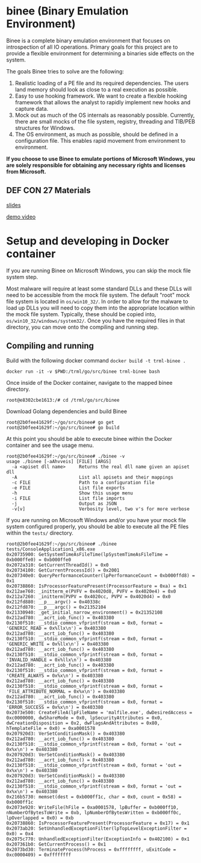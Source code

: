 # binee (Binary Emulation Environment)

Binee is a complete binary emulation environment that focuses on introspection
of all IO operations. Primary goals for this project are to provide a flexible
environment for determining a binaries side effects on the system.

The goals Binee tries to solve are the following:

1. Realistic loading of a PE file and its required dependencies. The users land
   memory should look as close to a real execution as possible.
2. Easy to use hooking framework. We want to create a flexible hooking
   framework that allows the analyst to rapidly implement new hooks and capture
   data.
3. Mock out as much of the OS internals as reasonably possible. Currently,
   there are small mocks of the file system, registry, threading and TIB/PEB
   structures for Windows.
4. The OS environment, as much as possible, should be defined in a
   configuration file. This enables rapid movement from environment to
   environment.

**If you choose to use Binee to emulate portions of Microsoft Windows, you are
solely responsible for obtaining any necessary rights and licenses from
Microsoft.**

## DEF CON 27 Materials

[slides](https://github.com/carbonblack/binee/blob/defcon27/Kyle%20Gwinnup%20-%20Next%20Generation%20Process%20Emulation%20with%20Binee.pdf)

[demo video](https://github.com/carbonblack/binee/blob/defcon27/Kyle%20Gwinnup%20-%20Next%20Generation%20Process%20Emulation%20with%20Binee%20Demo.mp4)

# Setup and developing in Docker container

If you are running Binee on Microsoft Windows, you can skip the mock file system step. 

Most malware will require at least some standard DLLs and these DLLs will need
to be accessible from the mock file system. The default "root" mock file system
is located in `os/win10_32/`. In order to allow for the malware to load up DLLs
you will need to copy them into the appropriate location within the mock file
system. Typically, these should be copied into,
`os/win10_32/windows/system32/`. Once you have the required files in that
directory, you can move onto the compiling and running step.

## Compiling and running

Build with the following docker command `docker build -t trml-binee .`

```
docker run -it -v $PWD:/trml/go/src/binee trml-binee bash
```

Once inside of the Docker container, navigate to the mapped binee directory.

```
root@e8302cbe1613:/# cd /trml/go/src/binee
```

Download Golang dependencies and build Binee

```
root@2b0fee41629f:~/go/src/binee# go get
root@2b0fee41629f:~/go/src/binee# go build
```

At this point you should be able to execute binee within the Docker container
and see the usage menu.

```
root@2b0fee41629f:~/go/src/binee# ./binee -v
usage ./binee [-aAhvveis] [FILE] [ARGS]
  -a <apiset dll name>     Returns the real dll name given an apiset dll
  -A                       List all apisets and their mappings
  -c FILE                  Path to a configuration file
  -e FILE                  List file exports
  -h                       Show this usage menu
  -i FILE                  List file imports
  -j                       Output as JSON
  -v[v]                    Verbosity level, two v's for more verbose
```

If you are running on Microsoft Windows and/or you have your mock file system
configured properly, you should be able to execute all the PE files within the
`tests/` directory.

```
root@2b0fee41629f:~/go/src/binee# ./binee tests/ConsoleApplication1_x86.exe
0x20735900: GetSystemTimeAsFileTime(lpSystemTimeAsFileTime = 0xb000ffe0) = 0xb000ffe0
0x2072a310: GetCurrentThreadId() = 0x0
0x20734100: GetCurrentProcessId() = 0x2001
0x207340e0: QueryPerformanceCounter(lpPerformanceCount = 0xb000ffd8) = 0x1
0x20738860: IsProcessorFeaturePresent(ProcessorFeature = 0xa) = 0x1
0x212ae760: _initterm_e(PVFV = 0x4020d8, PVFV = 0x4020e4) = 0x0
0x212a7260: _initterm(PVPV = 0x4020cc, PVPV = 0x4020d4) = 0x0
0x212fd880: __p___argv() = 0x40338c
0x212fd870: __p___argc() = 0x21352104
0x21330940: _get_initial_narrow_environment() = 0x21352108
0x212ad780: __acrt_iob_func() = 0x403380
0x2130f510: __stdio_common_vfprintf(stream = 0x0, format = 'GENERIC_READ = 0x%llx\n') = 0x403380
0x212ad780: __acrt_iob_func() = 0x403380
0x2130f510: __stdio_common_vfprintf(stream = 0x0, format = 'GENERIC_WRITE = 0x%llx\n') = 0x403380
0x212ad780: __acrt_iob_func() = 0x403380
0x2130f510: __stdio_common_vfprintf(stream = 0x0, format = 'INVALID_HANDLE = 0x%llx\n') = 0x403380
0x212ad780: __acrt_iob_func() = 0x403380
0x2130f510: __stdio_common_vfprintf(stream = 0x0, format = 'CREATE_ALWAYS = 0x%x\n') = 0x403380
0x212ad780: __acrt_iob_func() = 0x403380
0x2130f510: __stdio_common_vfprintf(stream = 0x0, format = 'FILE_ATTRIBUTE_NORMAL = 0x%x\n') = 0x403380
0x212ad780: __acrt_iob_func() = 0x403380
0x2130f510: __stdio_common_vfprintf(stream = 0x0, format = 'ERROR_SUCCESS = 0x%x\n') = 0x403380
0x2073e500: CreateFileA(lpFileName = 'malfile.exe', dwDesiredAccess = 0xc0000000, dwShareMode = 0x0, lpSecurityAttributes = 0x0, dwCreationDisposition = 0x2, dwFlagsAndAttributes = 0x80, hTemplateFile = 0x0) = 0xa0001578
0x207920d3: VerSetConditionMask() = 0x403380
0x212ad780: __acrt_iob_func() = 0x403380
0x2130f510: __stdio_common_vfprintf(stream = 0x0, format = 'out = 0x%x\n') = 0x403380
0x207920d3: VerSetConditionMask() = 0x403380
0x212ad780: __acrt_iob_func() = 0x403380
0x2130f510: __stdio_common_vfprintf(stream = 0x0, format = 'out = 0x%x\n') = 0x403380
0x207920d3: VerSetConditionMask() = 0x403380
0x212ad780: __acrt_iob_func() = 0x403380
0x2130f510: __stdio_common_vfprintf(stream = 0x0, format = 'out = 0x%x\n') = 0x403380
0x216b5730: memset(dest = 0xb000ff1c, char = 0x0, count = 0x58) = 0xb000ff1c
0x2073e920: WriteFile(hFile = 0xa0001578, lpBuffer = 0xb000ff10, nNumberOfBytesToWrite = 0xb, lpNumberOfBytesWritten = 0xb000ff0c, lpOverlapped = 0x0) = 0xb
0x20738860: IsProcessorFeaturePresent(ProcessorFeature = 0x17) = 0x1
0x2073ab20: SetUnhandledExceptionFilter(lpTopLevelExceptionFilter = 0x0) = 0x4
0x2075c770: UnhandledExceptionFilter(ExceptionInfo = 0x402100) = 0x1
0x207361b0: GetCurrentProcess() = 0x1
0x2073bd30: TerminateProcess(hProcess = 0xffffffff, uExitCode = 0xc0000409) = 0xffffffff
```


